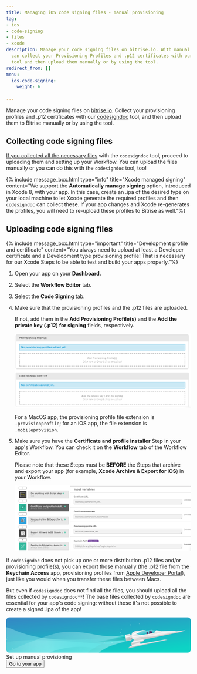 ```yaml
---
title: Managing iOS code signing files - manual provisioning
tag:
- ios
- code-signing
- files
- xcode
description: Manage your code signing files on bitrise.io. With manual provisioning, you
  can collect your Provisioning Profiles and .p12 certificates with our codesigndoc
  tool and then upload them manually or by using the tool.
redirect_from: []
menu:
  ios-code-signing:
    weight: 6

---
```

Manage your code signing files on [bitrise.io](https://www.bitrise.io). Collect your provisioning profiles and .p12 certificates with our [codesigndoc](https://github.com/bitrise-tools/codesigndoc) tool, and then upload them to Bitrise manually or by using the tool.

## Collecting code signing files

[If you collected all the necessary files](/code-signing/ios-code-signing/collecting-files-with-codesigndoc/) with the `codesigndoc` tool, proceed to uploading them and setting up your Workflow. You can upload the files manually or you can do this with the `codesigndoc` tool, too!

{% include message_box.html type="info" title="Xcode managed signing" content="We support the **Automatically manage signing** option, introduced in Xcode 8, with your app. In this case, create an .ipa of the desired type on your local machine to let Xcode generate the required profiles and then `codesigndoc` can collect these. If your app changes and Xcode re-generates the profiles, you will need to re-upload these profiles to Bitrise as well."%}

## Uploading code signing files

{% include message_box.html type="important" title="Development profile and certificate" content="You always need to upload at least a Developer certificate and a Development type provisioning profile! That is necessary for our Xcode Steps to be able to test and build your apps properly."%}

1. Open your app on your **Dashboard.**
2. Select the **Workflow Editor** tab.
3. Select the **Code Signing** tab.
4. Make sure that the provisioning profiles and the .p12 files are uploaded.

   If not, add them in the **Add Provisioning Profile(s)** and the **Add the private key (.p12) for signing** fields, respectively.

   ![Uploading certificates and Provisioning Profiles](/img/code-signing/ios-code-signing/provisioning-and-certificate-upload.png)

   For a MacOS app, the provisioning profile file extension is `.provisionprofile`; for an iOS app, the file extension is `.mobileprovision`.
5. Make sure you have the **Certificate and profile installer** Step in your app's Workflow.
   You can check it on the **Workflow** tab of the Workflow Editor.

   Please note that these Steps must be **BEFORE** the Steps that archive and export your app (for example, **Xcode Archive & Export for iOS**) in your Workflow.

   ![Certificate and profile installer step in your workflow](/img/code-signing/ios-code-signing/workflow-with-cert-prof-inst.png)

If `codesigndoc` does not pick up one or more distribution .p12 files and/or provisioning profile(s), you can export those manually (the .p12 file from the **Keychain Access** app, provisioning profiles from [Apple Developer Portal](https://developer.apple.com/)), just like you would when you transfer these files between Macs.

But even if `codesigndoc` does not find all the files, you should upload all the files collected by `codesigndoc**`! The base files collected by `codesigndoc` are essential for your app's code signing: without those it's not possible to create a signed .ipa of the app!

<div class="banner">
<img src="/assets/images/banner-bg-888x170.png" style="border: none;">
<div class="deploy-text">Set up manual provisioning</div>
<a target="_blank" href="https://app.bitrise.io/dashboard/builds"><button class="button">Go to your app</button></a>
</div>